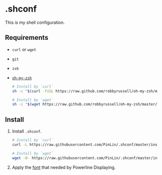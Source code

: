 # .shconf

This is my shell configuration.

## Requirements

+ `curl` or `wget`

+ `git`

+ `zsh`

+ [`oh-my-zsh`](http://ohmyz.sh)
    ```sh
    # Install by `curl`
    sh -c "$(curl -fsSL https://raw.github.com/robbyrussell/oh-my-zsh/master/tools/install.sh)"
    
    # Install by `wget`
    sh -c "$(wget https://raw.github.com/robbyrussell/oh-my-zsh/master/tools/install.sh -O -)"
    ```

## Install

1. Install `.shconf`.

    ```sh
    # Install by `curl`
    curl -L https://raw.githubusercontent.com/PinLin/.shconf/master/install.sh | bash
    
    # Install by `wget`
    wget -O- https://raw.githubusercontent.com/PinLin/.shconf/master/install.sh | bash
    ```

2. Apply the [font](https://github.com/PinLin/.shconf/tree/master/font) that needed by Powerline Displaying.

